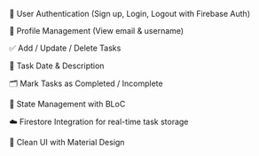 🔐 User Authentication (Sign up, Login, Logout with Firebase Auth)

👤 Profile Management (View email & username)

✅ Add / Update / Delete Tasks

📅 Task Date & Description

🗂 Mark Tasks as Completed / Incomplete

🎯 State Management with BLoC

☁️ Firestore Integration for real-time task storage

🎨 Clean UI with Material Design
 
 
